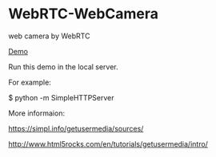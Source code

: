 WebRTC-WebCamera
================

web camera by WebRTC

[Demo](http://codepen.io/zzuieliyaoli/pen/avvPNx)

Run this demo in the local server.

For example:

$ python -m SimpleHTTPServer

More informaion:

https://simpl.info/getusermedia/sources/

http://www.html5rocks.com/en/tutorials/getusermedia/intro/
